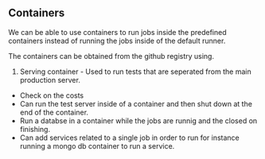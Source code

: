 ## Containers
We can be able to use containers to run jobs inside the predefined containers instead of running the jobs inside of the default runner.

The containers can be obtained from the github registry using.

1. Serving container - Used to run tests that are seperated from the main production server.
- Check on the costs
- Can run the test server inside of a container and then shut down at the end of the container.
- Run a databse in a container while the jobs are runnig and the closed on finishing.
- Can add services related to a single job in order to run for instance running a mongo db container to run a service.